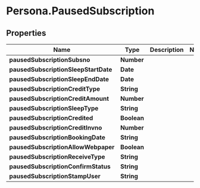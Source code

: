 # Persona.PausedSubscription

## Properties

Name | Type | Description | Notes
------------ | ------------- | ------------- | -------------
**pausedSubscriptionSubsno** | **Number** |  | 
**pausedSubscriptionSleepStartDate** | **Date** |  | 
**pausedSubscriptionSleepEndDate** | **Date** |  | 
**pausedSubscriptionCreditType** | **String** |  | 
**pausedSubscriptionCreditAmount** | **Number** |  | 
**pausedSubscriptionSleepType** | **String** |  | 
**pausedSubscriptionCredited** | **Boolean** |  | 
**pausedSubscriptionCreditInvno** | **Number** |  | 
**pausedSubscriptionBookingDate** | **String** |  | 
**pausedSubscriptionAllowWebpaper** | **Boolean** |  | 
**pausedSubscriptionReceiveType** | **String** |  | 
**pausedSubscriptionConfirmStatus** | **String** |  | 
**pausedSubscriptionStampUser** | **String** |  | 


